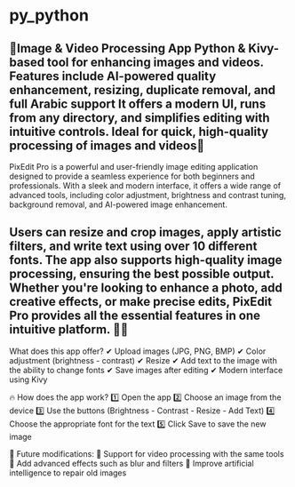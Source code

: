 # py_python
📌Image &amp; Video Processing App Python &amp; Kivy-based tool for enhancing images and videos. Features include AI-powered quality enhancement, resizing, duplicate removal, and full Arabic support It offers a modern UI, runs from any directory, and simplifies editing with intuitive controls. Ideal for quick, high-quality processing of images and videos🚀
---------------------------
PixEdit Pro is a powerful and user-friendly image editing application designed to provide a seamless experience for both beginners and professionals. With a sleek and modern interface, it offers a wide range of advanced tools, including color adjustment, brightness and contrast tuning, background removal, and AI-powered image enhancement.

Users can resize and crop images, apply artistic filters, and write text using over 10 different fonts. The app also supports high-quality image processing, ensuring the best possible output. Whether you're looking to enhance a photo, add creative effects, or make precise edits, PixEdit Pro provides all the essential features in one intuitive platform. 🚀🎨
-------------------------
What does this app offer?
✔ Upload images (JPG, PNG, BMP)
✔ Color adjustment (brightness - contrast)
✔ Resize
✔ Add text to the image with the ability to change fonts
✔ Save images after editing
✔ Modern interface using Kivy

🔥 How does the app work?
1️⃣ Open the app
2️⃣ Choose an image from the device
3️⃣ Use the buttons (Brightness - Contrast - Resize - Add Text)
4️⃣ Choose the appropriate font for the text
5️⃣ Click Save to save the new image

📌 Future modifications:
🔹 Support for video processing with the same tools
🔹 Add advanced effects such as blur and filters
🔹 Improve artificial intelligence to repair old images
